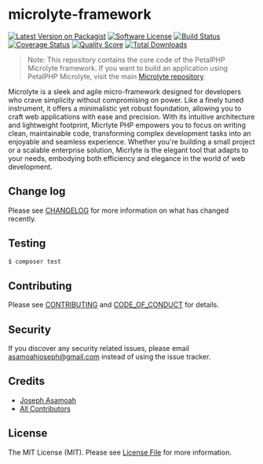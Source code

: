 # microlyte-framework

[![Latest Version on Packagist][ico-version]][link-packagist]
[![Software License][ico-license]](LICENSE.md)
[![Build Status][ico-travis]][link-travis]
[![Coverage Status][ico-scrutinizer]][link-scrutinizer]
[![Quality Score][ico-code-quality]][link-code-quality]
[![Total Downloads][ico-downloads]][link-downloads]

> Note: This repository contains the core code of the PetalPHP Microlyte framework. If you want to build an application using PetalPHP Microlyte, visit the main [Microlyte repository](https://github.com/petalphp/microlyte/).

Microlyte is a sleek and agile micro-framework designed for developers who crave simplicity without compromising on power. Like a finely tuned instrument, it offers a minimalistic yet robust foundation, allowing you to craft web applications with ease and precision. With its intuitive architecture and lightweight footprint, Micrlyte PHP empowers you to focus on writing clean, maintainable code, transforming complex development tasks into an enjoyable and seamless experience. Whether you're building a small project or a scalable enterprise solution, Micrlyte is the elegant tool that adapts to your needs, embodying both efficiency and elegance in the world of web development.


## Change log

Please see [CHANGELOG](CHANGELOG.md) for more information on what has changed recently.

## Testing

``` bash
$ composer test
```

## Contributing

Please see [CONTRIBUTING](CONTRIBUTING.md) and [CODE_OF_CONDUCT](CODE_OF_CONDUCT.md) for details.

## Security

If you discover any security related issues, please email asamoahjoseph@gmail.com instead of using the issue tracker.

## Credits

- [Joseph Asamoah][link-author]
- [All Contributors][link-contributors]

## License

The MIT License (MIT). Please see [License File](LICENSE.md) for more information.

[ico-version]: https://img.shields.io/packagist/v/elysiumphp/microlyte-framework.svg?style=flat-square
[ico-license]: https://img.shields.io/badge/license-MIT-brightgreen.svg?style=flat-square
[ico-travis]: https://img.shields.io/travis/elysiumphp/microlyte-framework/master.svg?style=flat-square
[ico-scrutinizer]: https://img.shields.io/scrutinizer/coverage/g/elysiumphp/microlyte-framework.svg?style=flat-square
[ico-code-quality]: https://img.shields.io/scrutinizer/g/elysiumphp/microlyte-framework.svg?style=flat-square
[ico-downloads]: https://img.shields.io/packagist/dt/elysiumphp/microlyte-framework.svg?style=flat-square

[link-packagist]: https://packagist.org/packages/elysiumphp/microlyte-framework
[link-travis]: https://travis-ci.org/elysiumphp/microlyte-framework
[link-scrutinizer]: https://scrutinizer-ci.com/g/elysiumphp/microlyte-framework/code-structure
[link-code-quality]: https://scrutinizer-ci.com/g/elysiumphp/microlyte-framework
[link-downloads]: https://packagist.org/packages/elysiumphp/microlyte-framework
[link-author]: https://github.com/jobasco
[link-contributors]: ../../contributors
